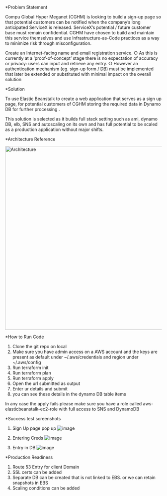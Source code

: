 *Problem Statement 

Compu Global Hyper Meganet (CGHM) is looking to build a sign-up page so that potential customers can be notified when the company’s long anticipated ServiceX is released.
ServiceX’s potential / future customer base must remain confidential. CGHM have chosen to build and maintain this service themselves and use Infrastructure-as-Code practices as a way
to minimize risk through misconfiguration.

Create an Internet-facing name and email registration service.
○ As this is currently at a ‘proof-of-concept’ stage there is no expectation of accuracy or privacy: users can input and retrieve any entry.
○ However an authentication mechanism (eg. sign-up form / DB) must be implemented that later be extended or substituted with minimal impact on the overall solution

*Solution 

To use Elastic Beanstalk to create a web application that serves as a sign up page, for potential customers of CGHM storing the required data in Dynamo DB for further processing .

This solution is selected as it builds full stack setting such as ami, dynamo DB, elb, SNS and autoscaling on its own and  has full potential to be scaled as a production application without major shifts.

*Architecture Reference 

<img width="590" alt="Architecture" src="https://user-images.githubusercontent.com/59480781/198051072-1a19eb63-95d0-439c-9f78-9a947af50916.PNG">

*How to Run Code

1. Clone the git repo on local
2. Make sure you have admin access on a AWS account and the keys are present as default under ~/.aws/credentials and region under ~/.aws/config
3. Run terraform init
4. Run terraform plan
5. Run terraform apply
6. Open the url submitted as output
7. Enter ur details and submit
8. you can see these details in the dynamo DB table items

In any case the apply fails please make sure you have a role called aws-elasticbeanstalk-ec2-role with full access to SNS and DynamoDB

*Success test screenshots 

1. Sign Up page pop up
![image](https://user-images.githubusercontent.com/59480781/198052398-68c7228c-fa68-41d1-8146-c7e2dd773bd6.png)

2. Entering Creds
![image](https://user-images.githubusercontent.com/59480781/198052648-e84bda91-6f12-43f6-8a7d-1d356345beb3.png)

3. Entry in DB
![image](https://user-images.githubusercontent.com/59480781/198052958-83daf7f8-49b3-4372-b0ec-61d992bc24a0.png)

*Production Readiness

1. Route 53 Entry for client Domain
2. SSL certs can be added
3. Separate DB can be created that is not linked to EBS. or we can retain snapshots in EBS
4. Scaling conditions can be added

